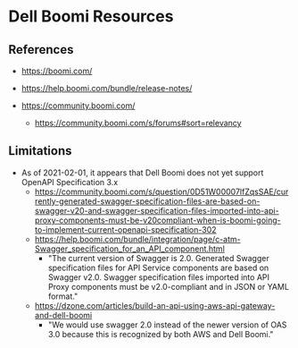 
# Dell Boomi Resources


## References

- https://boomi.com/

- https://help.boomi.com/bundle/release-notes/

- https://community.boomi.com/
  + https://community.boomi.com/s/forums#sort=relevancy


## Limitations

- As of 2021-02-01, it appears that Dell Boomi does not yet support OpenAPI Specification 3.x
  + https://community.boomi.com/s/question/0D51W00007lfZqsSAE/currently-generated-swagger-specification-files-are-based-on-swagger-v20-and-swagger-specification-files-imported-into-api-proxy-components-must-be-v20compliant-when-is-boomi-going-to-implement-current-openapi-specification-302
  + https://help.boomi.com/bundle/integration/page/c-atm-Swagger_specification_for_an_API_component.html
    * "The current version of Swagger is 2.0. Generated Swagger specification files for API Service components are based
      on Swagger v2.0. Swagger specification files imported into API Proxy components must be v2.0-compliant and in JSON
      or YAML format."
  + https://dzone.com/articles/build-an-api-using-aws-api-gateway-and-dell-boomi
    * "We would use swagger 2.0 instead of the newer version of OAS 3.0 because this is recognized by both AWS and Dell
      Boomi."




